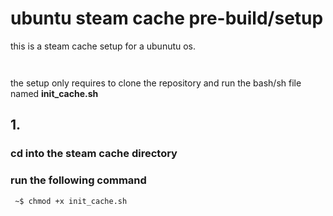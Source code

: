# ubuntu steam cache pre-build/setup

this is a steam cache setup for a ubunutu os.

```
  
```
the setup only requires to clone the repository and run the bash/sh file named **init_cache.sh**

## 1.
  ### cd into the steam cache directory
  ### run the following command 
  ```
   ~$ chmod +x init_cache.sh
  ```
